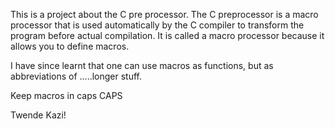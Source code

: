 This is a project about the C pre processor.
The C preprocessor is a macro processor that is used automatically by the C compiler to transform the program before actual compilation. It is called a macro processor because it allows you to define macros.

I have since learnt that one can use macros as functions, but as abbreviations of .....longer stuff.

Keep macros in caps CAPS

Twende Kazi!
